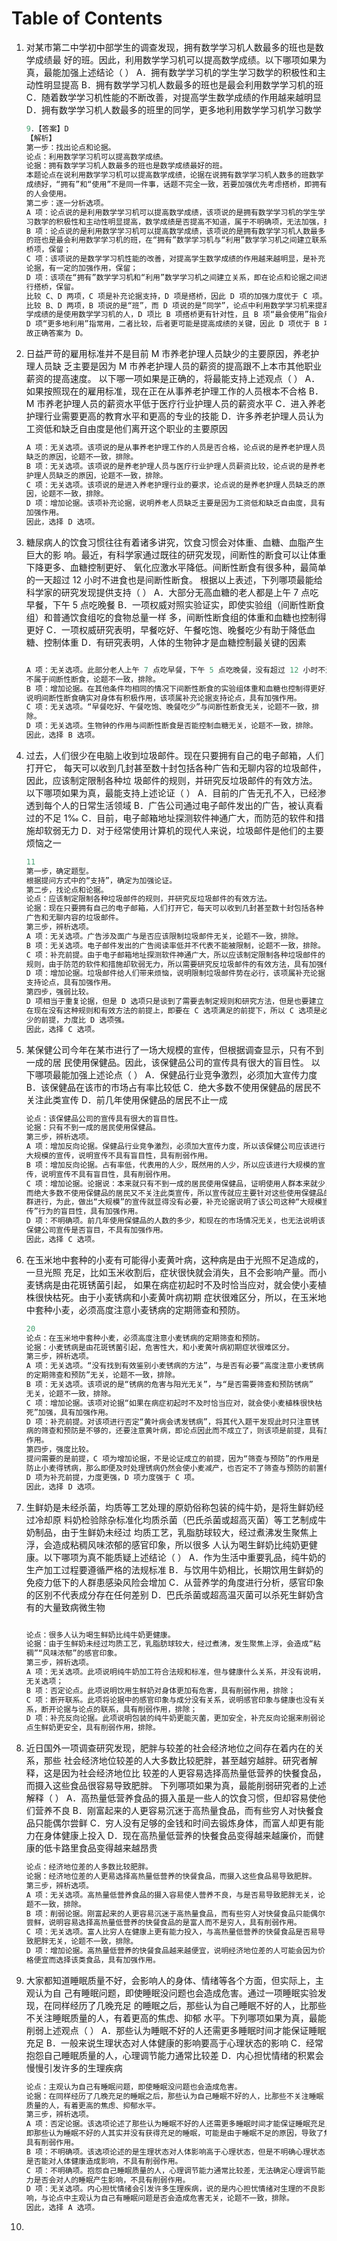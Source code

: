 # Table of Contents



1. 对某市第二中学初中部学生的调查发现，拥有数学学习机人数最多的班也是数学成绩最
   好的班。因此，利用数学学习机可以提高数学成绩。以下哪项如果为真，最能加强上述结论（ ）
   A．拥有数学学习机的学生学习数学的积极性和主动性明显提高
   B．拥有数学学习机人数最多的班也是最会利用数学学习机的班
   C．随着数学学习机性能的不断改善，对提高学生数学成绩的作用越来越明显
   D．拥有数学学习机人数最多的班里的同学，更多地利用数学学习机学习数学

   ```java
   9．【答案】D
   【解析】
   第一步：找出论点和论据。
   论点：利用数学学习机可以提高数学成绩。
   论据：拥有数学学习机人数最多的班也是数学成绩最好的班。
   本题论点在说利用数学学习机可以提高数学成绩，论据在说拥有数学学习机人数多的班数学
   成绩好，“拥有”和“使用”不是同一件事，话题不完全一致，若要加强优先考虑搭桥，即拥有
   的人会使用。
   第二步：逐一分析选项。
   A 项：论点说的是利用数学学习机可以提高数学成绩，该项说的是拥有数学学习机的学生学
   习数学的积极性和主动性明显提高，数学成绩是否提高不知道，属于不明确项，无法加强，排除；
   B 项：论点说的是利用数学学习机可以提高数学成绩，该项说的是拥有数学学习机人数最多
   的班也是最会利用数学学习机的班，在“拥有”数学学习机与“利用”数学学习机之间建立联系，搭
   桥项，保留；
   C 项：该项说的是数学学习机性能的改善，对提高学生数学成绩的作用越来越明显，是补充
   论据，有一定的加强作用，保留；
   D 项：该项在“拥有”数学学习机和“利用”数学学习机之间建立关系，即在论点和论据之间进
   行搭桥，保留。
   比较 C、D 两项，C 项是补充论据支持，D 项是搭桥，因此 D 项的加强力度优于 C 项。
   比较 B、D 两项，B 项说的是“班”，而 D 项说的是“同学”，论点中利用数学学习机来提高数
   学成绩的是使用数学学习机的人，D 项比 B 项搭桥更有针对性，且 B 项“最会使用”指会用，而
   D 项“更多地利用”指常用，二者比较，后者更可能是提高成绩的关键，因此 D 项优于 B 项。
   故正确答案为 D。
   ```

   

2. 日益严苛的雇用标准并不是目前 M 市养老护理人员缺少的主要原因，养老护理人员缺
   乏主要是因为 M 市养老护理人员的薪资的提高跟不上本市其他职业薪资的提高速度。
   以下哪一项如果是正确的，将最能支持上述观点（ ）
   A．如果按照现在的雇用标准，现在正在从事养老护理工作的人员根本不合格
   B．M 市养老护理人员的薪资水平低于医疗行业护理人员的薪资水平
   C．进入养老护理行业需要更高的教育水平和更高的专业的技能
   D．许多养老护理人员认为工资低和缺乏自由度是他们离开这个职业的主要原因

   ```java
   A 项：无关选项。该项说的是从事养老护理工作的人员是否合格，论点说的是养老护理人员
   缺乏的原因，论题不一致，排除。
   B 项：无关选项。该项说的是养老护理人员与医疗行业护理人员薪资比较，论点说的是养老
   护理人员缺乏的原因，论题不一致，排除。
   C 项：无关选项。该项说的是进入养老护理行业的要求，论点说的是养老护理人员缺乏的原
   因，论题不一致，排除。
   D 项：增加论据。该项补充论据，说明养老人员缺乏主要是因为工资低和缺乏自由度，具有
   加强作用。
   因此，选择 D 选项。
   ```

   

3. 糖尿病人的饮食习惯往往有着诸多讲究，饮食习惯会对体重、血糖、血脂产生巨大的影
   响。最近，有科学家通过既往的研究发现，间断性的断食可以让体重下降更多、血糖控制更好、
   氧化应激水平降低。间断性断食有很多种，最简单的一天超过 12 小时不进食也是间断性断食。
   根据以上表述，下列哪项最能给科学家的研究发现提供支持（ ）
   A．大部分无高血糖的老人都是上午 7 点吃早餐，下午 5 点吃晚餐
   B．一项权威对照实验证实，即使实验组（间断性断食组）和普通饮食组吃的食物总量一样
   多，间断性断食组的体重和血糖也控制得更好
   C．一项权威研究表明，早餐吃好、午餐吃饱、晚餐吃少有助于降低血糖、控制体重
   D．有研究表明，人体的生物钟才是血糖控制最关键的因素

   ```java
   
   A 项：无关选项。此部分老人上午 7 点吃早餐，下午 5 点吃晚餐，没有超过 12 小时不进食，
   不属于间断性断食，论题不一致，排除。
   B 项：增加论据。在其他条件均相同的情况下间断性断食的实验组体重和血糖也控制得更好，
   说明间断性断食确实对身体有积极作用，该项属补充论据支持论点，具有加强作用。
   C 项：无关选项。“早餐吃好、午餐吃饱、晚餐吃少”与间断性断食无关，论题不一致，排
   除。
   D 项：无关选项。生物钟的作用与间断性断食是否能控制血糖无关，论题不一致，排除。
   因此，选择 B 选项。
   ```

   

4. 过去，人们很少在电脑上收到垃圾邮件。现在只要拥有自己的电子邮箱，人们打开它，
   每天可以收到几封甚至数十封包括各种广告和无聊内容的垃圾邮件，因此，应该制定限制各种垃
   圾邮件的规则，并研究反垃圾邮件的有效方法。
   以下哪项如果为真，最能支持上述论证（ ）
   A．目前的广告无孔不入，已经渗透到每个人的日常生活领域
   B．广告公司通过电子邮件发出的广告，被认真看过的不足 1‰
   C．目前，电子邮箱地址探测软件神通广大，而防范的软件和措施却软弱无力
   D．对于经常使用计算机的现代人来说，垃圾邮件是他们的主要烦恼之一

   ```java
   11
   第一步，确定题型。
   根据提问方式中的“支持”，确定为加强论证。
   第二步，找论点和论据。
   论点：应该制定限制各种垃圾邮件的规则，并研究反垃圾邮件的有效方法。
   论据：现在只要拥有自己的电子邮箱，人们打开它，每天可以收到几封甚至数十封包括各种
   广告和无聊内容的垃圾邮件。
   第三步，辨析选项。
   A 项：无关选项。广告涉及面广与是否应该限制垃圾邮件无关，论题不一致，排除。
   B 项：无关选项。电子邮件发出的广告阅读率低并不代表不能被限制，论题不一致，排除。
   C 项：补充前提。由于电子邮箱地址探测软件神通广大，所以应该制定限制各种垃圾邮件的
   规则，由于防范的软件和措施却软弱无力，所以需要研究反垃圾邮件的有效方法，具有加强作用。
   D 项：增加论据。垃圾邮件给人们带来烦恼，说明限制垃圾邮件势在必行，该项属补充论据
   支持论点，具有加强作用。
   第四步，强弱比较。
   D 项相当于重复论据，但是 D 选项只是谈到了需要去制定规则和研究方法，但是也要建立
   在现在没有这种规则和有效方法的前提上，即要在 C 选项满足的前提下，所以 C 选项是必不可
   少的前提，力度比 D 选项强。
   因此，选择 C 选项。
   ```

5. 某保健公司今年在某市进行了一场大规模的宣传，但根据调查显示，只有不到一成的居
   民使用保健品。因此，该保健品公司的宣传具有很大的盲目性。
   以下哪项最能加强上述论点（ ）
   A．保健品行业竞争激烈，必须加大宣传力度
   B．该保健品在该市的市场占有率比较低
   C．绝大多数不使用保健品的居民不关注此类宣传
   D．前几年使用保健品的居民不止一成

   ```java
   论点：该保健品公司的宣传具有很大的盲目性。
   论据：只有不到一成的居民使用保健品。
   第三步，辨析选项。
   A 项：增加反向论据。保健品行业竞争激烈，必须加大宣传力度，所以该保健公司应该进行
   大规模的宣传，说明宣传不具有盲目性，具有削弱作用。
   B 项：增加反向论据。占有率低，代表用的人少，既然用的人少，所以应该进行大规模的宣
   传，说明宣传不具有盲目性，具有削弱作用。
   C 项：增加论据。论据说：本来就只有不到一成的居民使用保健品，证明使用人群本来就少，
   而绝大多数不使用保健品的居民又不关注此类宣传，所以宣传就应主要针对这些使用保健品的人
   群进行，为此，做出“大规模”的宣传就显得没有必要，补充论据说明了该公司这种“大规模宣
   传”行为的盲目性，具有加强作用。
   D 项：不明确项。前几年使用保健品的人数的多少，和现在的市场情况无关，也无法说明该
   保健公司宣传是否盲目，不具有加强作用。
   因此，选择 C 选项。
   ```

   

6. 在玉米地中套种的小麦有可能得小麦黄叶病，这种病是由于光照不足造成的，一旦光照
   充足，比如玉米收割后，症状很快就会消失，且不会影响产量。而小麦锈病是由花斑锈菌引起，
   如果在病症初起时不及时恰当应对，就会使小麦植株很快枯死。由于小麦锈病和小麦黄叶病初期
   症状很难区分，所以，在玉米地中套种小麦，必须高度注意小麦锈病的定期筛查和预防。

   ```java
   20
   论点：在玉米地中套种小麦，必须高度注意小麦锈病的定期筛查和预防。
   论据：小麦锈病是由花斑锈菌引起，危害性大，和小麦黄叶病初期症状很难区分。
   第三步，辨析选项。
   A 项：无关选项。“没有找到有效鉴别小麦锈病的方法”，与是否有必要“高度注意小麦锈病
   的定期筛查和预防”无关，论题不一致，排除。
   B 项：无关选项。该项说的是“锈病的危害与阳光无关”，与“是否需要筛查和预防锈病”
   无关，论题不一致，排除。
   C 项：增加论据。该项对论据“如果在病症初起时不及时恰当应对，就会使小麦植株很快枯
   死”加强，具有加强作用。
   D 项：补充前提。对该项进行否定“黄叶病会诱发锈病”，将其代入题干发现此时只注意锈
   病的筛查和预防是不够的，还要注意黄叶病，即论点因此而不成立了，则该项是前提，具有加强
   作用。
   第四步，强度比较。
   提问需要的是前提，C 项为增加论据，不是论证成立的前提，因为“筛查与预防”的作用是
   防止小麦得锈病，那么即便及时处理锈病仍然会使小麦减产，也否定不了筛查与预防的前置作用。
   D 项为补充前提，力度更强，D 项力度强于 C 项。
   因此，选择 D 选项。
   ```

   

7. 生鲜奶是未经杀菌，均质等工艺处理的原奶俗称包装的纯牛奶，是将生鲜奶经过冷却原
   料奶检验除杂标准化均质杀菌（巴氏杀菌或超高灭菌）等工艺制成牛奶制品，由于生鲜奶未经过
   均质工艺，乳脂肪球较大，经过煮沸发生聚焦上浮，会造成粘稠风味浓郁的感官印象，所以很多
   人认为喝生鲜奶比纯奶更健康。以下哪项为真不能质疑上述结论（ ）
   A．作为生活中重要乳品，纯牛奶的生产加工过程要遵循严格的法规标准
   B．与饮用牛奶相比，长期饮用生鲜奶的免疫力低下的人群患感染风险会增加
   C．从营养学的角度进行分析，感官印象的区别不代表成分存在任何差别
   D．巴氏杀菌或超高温灭菌可以杀死生鲜奶含有的大量致病微生物

   ```java
   
   论点：很多人认为喝生鲜奶比纯牛奶更健康。
   论据：由于生鲜奶未经过均质工艺，乳脂肪球较大，经过煮沸，发生聚焦上浮，会造成“粘
   稠”“风味浓郁”的感官印象。
   第三步，辨析选项。
   A 项：无关选项。此项说明纯牛奶加工符合法规和标准，但与健康什么关系，并没有说明，
   无关选项；
   B 项：否定论点。此项说明饮用生鲜奶对身体更加有危害，具有削弱作用，排除；
   C 项：断开联系。此项将论据中的感官印象与成分没有关系，说明感官印象与健康也没有关
   系，断开论据与论点的联系，具有削弱作用，排除；
   D 项：补充反向论据。此项说明包装的纯牛奶更能灭菌，更加安全，补充反向论据来削弱论
   点生鲜奶更安全，具有削弱作用，排除。
   ```

   

8. 近日国外一项调查研究发现，肥胖与较差的社会经济地位之间存在着内在的关系，那些
   社会经济地位较差的人大多数比较肥胖，甚至越穷越胖。研究者解释，这是因为社会经济地位比
   较差的人更容易选择高热量低营养的快餐食品，而摄入这些食品很容易导致肥胖。
   下列哪项如果为真，最能削弱研究者的上述解释（ ）
   A．高热量低营养食品的摄入虽是一些人的饮食习惯，但却容易使他们营养不良
   B．刚富起来的人更容易沉迷于高热量食品，而有些穷人对快餐食品只能偶尔尝鲜
   C．穷人没有足够的金钱和时间去锻炼身体，而富人却更有能力在身体健康上投入
   D．现在高热量低营养的快餐食品变得越来越廉价，而健康的低卡路里食品变得越来越昂贵

   ```java
   论点：经济地位差的人多数比较肥胖。
   论据：经济地位差的人更易选择高热量低营养的快餐食品，而摄入这些食品易导致肥胖。
   第三步，辨析选项。
   A 项：无关选项。高热量低营养食品的摄入容易使人营养不良，与是否易导致肥胖无关，论
   题不一致，排除。
   B 项：削弱论据。刚富起来的人更容易沉迷于高热量食品，而有些穷人对快餐食品只能偶尔
   尝鲜，说明容易选择高热量低营养的快餐食品的是富人而不是穷人，具有削弱作用。
   C 项：无关选项。富人比穷人在健康上更有能力投入，与高热量低营养的快餐食品是否易导
   致肥胖无关，论题不一致，排除。
   D 项：增加论据。高热量低营养的快餐食品越来越便宜，说明经济地位差的人可能会因为价
   格便宜而选择该类食品，具有加强作用。
   ```

   

9. 大家都知道睡眠质量不好，会影响人的身体、情绪等各个方面，但实际上，主观认为自
   己有睡眠问题，即使睡眠没问题也会造成危害。通过一项睡眠实验发现，在同样经历了几晚充足
   的睡眠之后，那些认为自己睡眠不好的人，比那些不关注睡眠质量的人，有着更高的焦虑、抑郁
   水平。下列哪项如果为真，最能削弱上述观点（ ）
   A．那些认为睡眠不好的人还需更多睡眠时间才能保证睡眠充足
   B．一般来说生理状态对人体健康的影响要高于心理状态的影响
   C．经常抱怨自己睡眠质量的人，心理调节能力通常比较差
   D．内心担忧情绪的积累会慢慢引发许多的生理疾病

   ```java
   论点：主观认为自己有睡眠问题，即使睡眠没问题也会造成危害。
   论据：在同样经历了几晚充足的睡眠之后，那些认为自己睡眠不好的人，比那些不关注睡眠
   质量的人，有着更高的焦虑、抑郁水平。
   第三步，辨析选项。
   A 项：否定论据。该选项论述了那些认为睡眠不好的人还需更多睡眠时间才能保证睡眠充足，
   即那些认为睡眠不好的人其实并没有获得充足的睡眠，可能是由于睡眠不足的原因，导致了焦虑，
   具有削弱作用。
   B 项：不明确项。该选项论述的是生理状态对人体影响高于心理状态，但是不明确心理状态
   是否能对人体健康造成影响，不具有削弱作用。
   C 项：不明确项。抱怨自己睡眠质量的人，心理调节能力通常比较差，无法确定心理调节能
   力是否会对人的睡眠产生影响，不具有削弱作用。
   D 项：无关选项。内心担忧情绪会引发许多生理疾病，说的是内心担忧情绪对生理的不良影
   响，与论点中主观认为自己有睡眠问题是否会造成危害无关，论题不一致，排除。
   因此，选择 A 选项。
   ```

   

10. 
